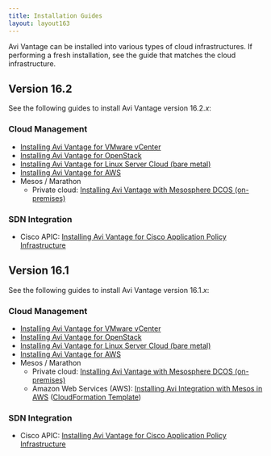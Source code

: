 ```yaml
---
title: Installation Guides
layout: layout163
---
```

Avi Vantage can be installed into various types of cloud infrastructures. If performing a fresh installation, see the guide that matches the cloud infrastructure.

## Version 16.2

See the following guides to install Avi Vantage version 16.2.*x*:

### Cloud Management

* <a href="{% vpath %}/installation-guides/installing-avi-vantage-for-vmware-vcenter">Installing Avi Vantage for VMware vCenter</a>
* <a href="{% vpath %}/installation-guides/installing-avi-vantage-for-openstack">Installing Avi Vantage for OpenStack</a>
* <a href="{% vpath %}/installation-guides/installing-avi-vantage-for-a-linux-server-cloud">Installing Avi Vantage for Linux Server Cloud (bare metal)</a>
* <a href="{% vpath %}/installation-guides/installing-avi-vantage-in-amazon-web-services">Installing Avi Vantage for AWS</a>
* Mesos / Marathon  
    * Private cloud: <a href="{% vpath %}/installation-guides/installing-avi-vantage-with-mesosphere-dcos">Installing Avi Vantage with Mesosphere DCOS (on-premises)</a>

### SDN Integration

* Cisco APIC: <a href="{% vpath %}/installation-guides/installing-avi-vantage-for-cisco-apic">Installing Avi Vantage for Cisco Application Policy Infrastructure</a>

## Version 16.1

See the following guides to install Avi Vantage version 16.1.*x*:

### Cloud Management

* <a href="/docs/16.1/installation-guides/installing-avi-vantage-for-vmware-vcenter">Installing Avi Vantage for VMware vCenter</a>
* <a href="/docs/16.1/installation-guides/installing-avi-vantage-for-openstack">Installing Avi Vantage for OpenStack</a>
* <a href="{% vpath %}/installation-guides/installing-avi-vantage-for-a-linux-server-cloud">Installing Avi Vantage for Linux Server Cloud (bare metal)</a>
* <a href="{% vpath %}/installation-guides/installing-avi-vantage-in-amazon-web-services">Installing Avi Vantage for AWS</a>
* Mesos / Marathon  
    * Private cloud: <a href="{% vpath %}/installation-guides/installing-avi-vantage-with-mesosphere-dcos-on-premises/">Installing Avi Vantage with Mesosphere DCOS (on-premises)</a>
    * Amazon Web Services (AWS): <a href="{% vpath %}/installation-guides/installing-avi-integration-with-mesos-in-aws">Installing Avi Integration with Mesos in AWS</a> (<a href="https://s3-us-west-1.amazonaws.com/avi-tm/avi-mesos.cloudformation.json">CloudFormation Template</a>)

### SDN Integration

* Cisco APIC: <a href="{% vpath %}/installation-guides/installing-avi-vantage-for-cisco-application-policy-infrastructure-controller/">Installing Avi Vantage for Cisco Application Policy Infrastructure</a>